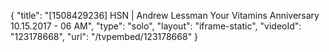 {
    "title": "[1508429236] HSN | Andrew Lessman Your Vitamins Anniversary 10.15.2017 - 06 AM",
    "type": "solo",
    "layout": "iframe-static",
    "videoId": "123178668",
    "url": "\/tvpembed\/123178668"
}